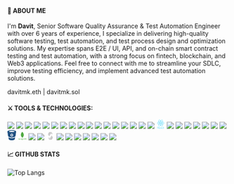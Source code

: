 #### 👋 ABOUT ME 

I'm **Davit**, Senior Software Quality Assurance & Test Automation Engineer with over 6 years of experience, I specialize in delivering high-quality software testing, test automation, and test process design and optimization solutions. My expertise spans E2E / UI, API, and on-chain smart contract testing and test automation, with a strong focus on fintech, blockchain, and Web3 applications. Feel free to connect with me to streamline your SDLC, improve testing efficiency, and implement advanced test automation solutions.

davitmk.eth | davitmk.sol

#### ⚔ TOOLS & TECHNOLOGIES:
<p>
  <code><img width="4%" src="https://vectorwiki.com/images/G9sE3__javascript.svg"></code>
  <code><img width="4%" src="https://www.vectorlogo.zone/logos/typescriptlang/typescriptlang-icon.svg"></code>
  <code><img width="4%" src="https://www.vectorlogo.zone/logos/java/java-icon.svg"></code>
  <code><img width="4%" src="https://www.svgrepo.com/show/452110/swift.svg"></code>
  <code><img width="4%" src="https://raw.githubusercontent.com/bestofjs/bestofjs-webui/dd29d40f829c2cea9cbd7ffac13a3add888e2199/public/logos/playwright.svg"></code>
  <code><img width="4%" src="https://raw.githubusercontent.com/gilbarbara/logos/0fabdf6def45abdfa138996fc20392e8004ad0b9/logos/cypress-icon.svg"></code>
  <code><img width="4%" src="https://raw.githubusercontent.com/gilbarbara/logos/9c6e5e9ef3c297da414a4809ae9f0f56a6384e91/logos/webdriverio.svg"></code>
  <code><img width="4%" src="https://raw.githubusercontent.com/get-icon/geticon/fc0f660daee147afb4a56c64e12bde6486b73e39/icons/selenium.svg"></code>
  <code><img width="4%" src="https://raw.githubusercontent.com/detain/svg-logos/aecbca0b533703a389211cddb0ca159a5d50553e/svg/appium.svg"></code>
  <code><img width="4%" src="https://cbb52c6ff2ef86487c86a6ef421fe71d.cdn.bubble.io/f1706135492581x221895859718018940/synpress_twitter_profile.png"></code>
  <code><img width="4%" src="https://www.vectorlogo.zone/logos/mochajs/mochajs-icon.svg"></code>
  <code><img width="4%" src="https://www.vectorlogo.zone/logos/chaijs/chaijs-icon.svg"></code>
  <code><img width="4%" src="https://uxwing.com/wp-content/themes/uxwing/download/brands-and-social-media/jest-js-icon.png"></code>
  <code><img width="4%" src="https://www.vectorlogo.zone/logos/getpostman/getpostman-icon.svg"></code>
  <code><img width="4%" src="https://vectorwiki.com/images/v21Kn__swaggerhub.svg"></code>
  <code><img width="4%" src="https://raw.githubusercontent.com/leungwensen/svg-icon/8b84d725b0d2be8f5d87cac7f2c386682ce43563/dist/svg/logos/html-5.svg"></code>
  <code><img width="4%" src="https://raw.githubusercontent.com/shgysk8zer0/logos/f3a3db236f747f242c4072262fbb55b36996181e/css3.svg"></code>
  <code><img width="4%" src="https://raw.githubusercontent.com/devicons/devicon/1119b9f84c0290e0f0b38982099a2bd027a48bf1/icons/react/react-original-wordmark.svg"></code>
  <code><img width="4%" src="https://d2nir1j4sou8ez.cloudfront.net/wp-content/uploads/2021/12/nextjs-boilerplate-logo.png"></code>
  <code><img width="4%" src="https://cdn.worldvectorlogo.com/logos/tailwind-css-2.svg"></code>
  <code><img width="4%" src="https://cdn.worldvectorlogo.com/logos/nodejs-icon.svg"></code>
  <code><img width="4%" src="https://w7.pngwing.com/pngs/925/447/png-transparent-express-js-node-js-javascript-mongodb-node-js-text-trademark-logo.png"></code>
  <code><img width="4%" src="https://www.vectorlogo.zone/logos/digitalocean/digitalocean-tile.svg"></code>
  <code><img width="4%" src="https://www.vectorlogo.zone/logos/jenkins/jenkins-icon.svg"></code>
  <code><img width="4%" src="https://www.vectorlogo.zone/logos/git-scm/git-scm-icon.svg"></code>
  <code><img width="4%" src="https://raw.githubusercontent.com/gilbarbara/logos/0fabdf6def45abdfa138996fc20392e8004ad0b9/logos/bitbucket.svg"></code>
  <code><img width="4%" src="https://raw.githubusercontent.com/devicons/devicon/1119b9f84c0290e0f0b38982099a2bd027a48bf1/icons/mongodb/mongodb-plain-wordmark.svg"></code>
  <code><img width="4%" src="https://upload.wikimedia.org/wikipedia/de/thumb/8/8c/Microsoft_SQL_Server_Logo.svg/1380px-Microsoft_SQL_Server_Logo.svg.png?20100429075711"></code>
  <code><img width="4%" src="https://www.vectorlogo.zone/logos/postgresql/postgresql-vertical.svg"></code>
  <code><img width="4%" src="https://raw.githubusercontent.com/vscode-icons/vscode-icons/63a4a33b35b50d243716d03b95a955e49db97662/icons/file_type_solidity.svg"></code>
  <code><img width="4%" src="https://raw.githubusercontent.com/gilbarbara/logos/9c6e5e9ef3c297da414a4809ae9f0f56a6384e91/logos/ganache-icon.svg"></code>
  <code><img width="4%" src="https://raw.githubusercontent.com/gilbarbara/logos/9c6e5e9ef3c297da414a4809ae9f0f56a6384e91/logos/truffle-icon.svg"></code>
  <code><img width="4%" src="https://raw.githubusercontent.com/gilbarbara/logos/9c6e5e9ef3c297da414a4809ae9f0f56a6384e91/logos/hardhat-icon.svg"></code>
  <code><img width="4%" src="https://vectorwiki.com/images/Cmcvq__ethereum-eth.svg"></code>
  <code><img width="4%" src="https://upload.wikimedia.org/wikipedia/commons/thumb/d/d5/Rust_programming_language_black_logo.svg/800px-Rust_programming_language_black_logo.svg.png"></code>
  <code><img width="4%" src="https://cryptologos.cc/logos/solana-sol-logo.svg"></code>
  <code><img width="4%" src="https://www.anchor-lang.com/logo.png"></code>
</p>

#### 📈 GITHUB STATS

![Top Langs](https://github-readme-stats.vercel.app/api/top-langs/?username=DavitMkhitaryan&layout=compact&bg_color=1A1B27)
